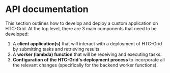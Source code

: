 # API documentation
This section outlines how to develop and deploy a custom application on HTC-Grid.
At the top level, there are 3 main components that need to be developed:


1. A **client application(s)** that will interact with a deployment of HTC-Grid by submitting tasks and retrieving results.
2. A **worker (lambda) function** that will be receiving and executing tasks.
3. **Configuration of the HTC-Grid's deployment process** to incorporate all the relevant changes (specifically for the backend worker functions).

